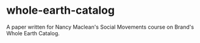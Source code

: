 # whole-earth-catalog
A paper written for Nancy Maclean's Social Movements course on Brand's Whole Earth Catalog.

